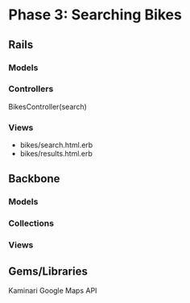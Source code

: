 # Phase 3: Searching Bikes

## Rails
### Models

### Controllers
BikesController(search)

### Views
* bikes/search.html.erb
* bikes/results.html.erb

## Backbone
### Models

### Collections

### Views

## Gems/Libraries
Kaminari
Google Maps API
